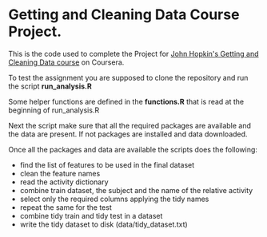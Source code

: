 # Getting and Cleaning Data Course Project.

This is the code used to complete the Project for [John Hopkin's Getting and Cleaning Data course](https://www.coursera.org/learn/data-cleaning "John Hopkin's Getting and Cleaning Data") on Coursera.

To test the assignment you are supposed to clone the repository and run the script **run_analysis.R** 

Some helper functions are defined in the **functions.R** that is read at the beginning of run_analysis.R

Next the script make sure that all the required packages are available and the data are present. If not packages are installed
and data downloaded.

Once all the packages and data are available the scripts does the following:

- find the list of features to be used in the final dataset
- clean the feature names
- read the activity dictionary
- combine train dataset, the subject and the name of the relative activity
- select only the required columns applying the tidy names
- repeat the same for the test
- combine tidy train and tidy test in a dataset
- write the tidy dataset to disk (data/tidy_dataset.txt)
